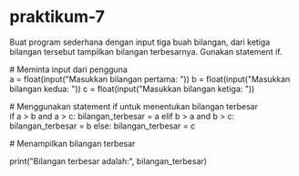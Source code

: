 # praktikum-7
Buat program sederhana dengan input tiga buah bilangan, dari ketiga bilangan
tersebut tampilkan bilangan terbesarnya. Gunakan statement if.
<P># Meminta input dari pengguna
<br>a = float(input("Masukkan bilangan pertama: "))
b = float(input("Masukkan bilangan kedua: "))
c = float(input("Masukkan bilangan ketiga: "))

<P># Menggunakan statement if untuk menentukan bilangan terbesar
<br>if a > b and a > c:
    bilangan_terbesar = a
elif b > a and b > c:
    bilangan_terbesar = b
else:
    bilangan_terbesar = c

<P># Menampilkan bilangan terbesar
</P>print("Bilangan terbesar adalah:", bilangan_terbesar)

